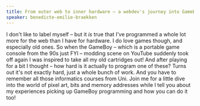 ```yaml
---
title: From outer web to inner hardware – a webdev's journey into GameBoy programming
speaker: benedicte-emilie-braekken
---
```


I don't like to label myself – but it _is_ true that I've programmed a whole lot more for the web than I have for hardware. I do love games though, and especially old ones. So when the GameBoy – which is a portable game console from the 90s just FYI – modding scene on YouTube suddenly took off again I was inspired to take all my old cartridges out! And after playing for a bit I thought – how hard is it actually to program one of these?
Turns out it's not exactly hard, just a whole bunch of work. And you have to remember all those informatics courses from Uni. Join me for a little dive into the world of pixel art, bits and memory addresses while I tell you about my experiences picking up GameBoy programming and how you can do it too!
